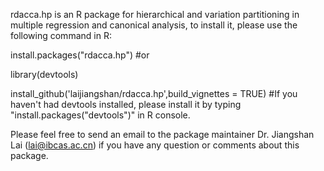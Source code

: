 rdacca.hp is an R package for hierarchical and variation partitioning in multiple regression and canonical analysis, to install it, please use the following command in R:

install.packages("rdacca.hp")
#or

library(devtools)

install_github('laijiangshan/rdacca.hp',build_vignettes = TRUE)
#If you haven't had devtools installed, please install it by typing "install.packages("devtools")" in R console.

Please feel free to send an email to the package maintainer Dr. Jiangshan Lai (lai@ibcas.ac.cn) if you have any question or comments about this package.

